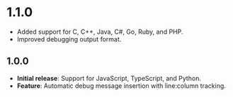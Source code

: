 # 1.1.0

- Added support for C, C++, Java, C#, Go, Ruby, and PHP.
- Improved debugging output format.

## 1.0.0

- **Initial release**: Support for JavaScript, TypeScript, and Python.
- **Feature**: Automatic debug message insertion with line:column tracking.
